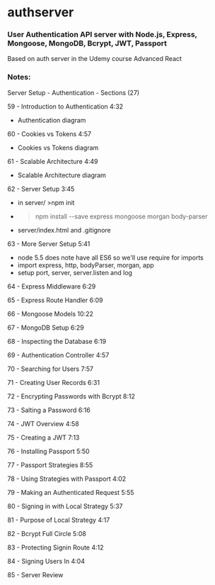 # authserver

### User Authentication API server with Node.js, Express, Mongoose, MongoDB, Bcrypt, JWT, Passport

Based on auth server in the Udemy course Advanced React

### Notes:

Server Setup - Authentication - Sections (27)

59 - Introduction to Authentication 4:32

* Authentication diagram

60 - Cookies vs Tokens 4:57

* Cookies vs Tokens diagram

61 - Scalable Architecture 4:49

* Scalable Architecture diagram

62 - Server Setup 3:45

* in server/ >npm init
* >npm install --save express mongoose morgan body-parser
* server/index.html and .gitignore

63 - More Server Setup 5:41

* node 5.5 does note have all ES6 so we'll use require for imports
* import express, http, bodyParser, morgan, app
* setup port, server, server.listen and log

64 - Express Middleware 6:29

65 - Express Route Handler 6:09

66 - Mongoose Models 10:22

67 - MongoDB Setup 6:29

68 - Inspecting the Database 6:19

69 - Authentication Controller 4:57

70 - Searching for Users 7:57

71 - Creating User Records 6:31

72 - Encrypting Passwords with Bcrypt 8:12

73 - Salting a Password 6:16

74 - JWT Overview 4:58

75 - Creating a JWT 7:13

76 - Installing Passport 5:50

77 - Passport Strategies 8:55

78 - Using Strategies with Passport 4:02

79 - Making an Authenticated Request 5:55

80 - Signing in with Local Strategy 5:37

81 - Purpose of Local Strategy 4:17

82 - Bcrypt Full Circle 5:08

83 - Protecting Signin Route 4:12

84 - Signing Users In 4:04

85 - Server Review
